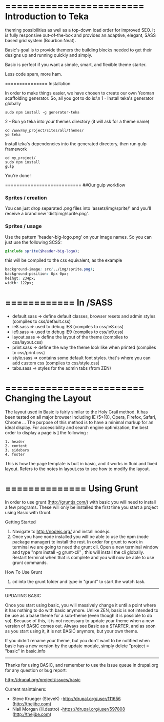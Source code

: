 ========================
Introduction to Teka
========================


theming possibilities as well as a top-down load order for improved SEO. It is fully
responsive out-of-the-box and provides an adaptive, elegant, SASS based grid system (Bourbon Neat).

Basic's goal is to provide themers the building blocks needed to get their designs up and
running quickly and simply.

Basic is perfect if you want a simple, smart, and flexible theme starter.

Less code spam, more ham.

===============
Installation


In order to make things easier, we have chosen to create our own Yeoman scaffolding generator.
So, all you got to do is:\n
1 - Install teka's generator globally

```
sudo npm install -g generator-teka

```
2 - Run yo teka into your themes directory (it will ask for a theme name)
```
cd /www/my_project/sites/all/themes/
yo teka

```
Install teka's dependencies into the generated directory, then run gulp framework
```
cd my_project/
sudo npm install
gulp

```

You're done!


===========================
##Our gulp workflow


### Sprites / creation
You can just drop separated .png files into 'assets/img/sprite/' and you'll receive a brand new 'dist/img/sprite.png'.
### Sprites / usage
Use the pattern 'header-big-logo.png' on your image names. So you can just use the following SCSS:
```scss
@include sprite($header-big-logo);
```
this will be compiled to the css equivalent, as the example
```css
background-image: src(../img/sprite.png);
background-position: 0px 0px;
heihgt: 234px;
width: 122px;
```
============
In /SASS
============

- default.sass  => define default classes, browser resets and admin styles (compiles to css/default.css)
- ie8.sass      => used to debug IE8 (compiles to css/ie8.css)
- ie9.sass      => used to debug IE9 (compiles to css/ie9.css)
- layout.sass   => define the layout of the theme (compiles to css/layout.css)
- print.sass    => define the way the theme look like when printed (compiles to css/print.css)
- style.sass    => contains some default font styles. that's where you can add custom css (compiles to css/style.css)
- tabs.sass     => styles for the admin tabs (from ZEN)


========================
Changing the Layout
========================

The layout used in Basic is fairly similar to the Holy Grail method. It has been tested on
all major browser including IE (5>10), Opera, Firefox, Safari, Chrome ...
The purpose of this method is to have a minimal markup for an ideal display.
For accessibility and search engine optimization, the best order to display a page is ]
the following :

    1. header
    2. content
    3. sidebars
    4. footer

This is how the page template is buit in basic, and it works in fluid and fixed layout.
Refers to the notes in layout.css to see how to modify the layout.

==============
Using Grunt
==============

In order to use grunt (http://gruntjs.com/) with basic you will need to install a few programs.
These will only be installed the first time you start a project using Basic with Grunt.

Getting Started

1. Navigate to http://nodejs.org/ and install node.js.
2. Once you have node installed you will be able to use the npm (node package manager) to install the rest.
   In order for grunt to work in terminal we are going to need the grunt cli. Open a new terminal window and type "npm install -g grunt-cli" , this will install the cli globally. Restart terminal when that is complete and you will now be able to use grunt commands.

How To Use Grunt

1. cd into the grunt folder and type in "grunt" to start the watch task.


__________________________________________________________________________________________

UPDATING BASIC

Once you start using basic, you will massively change it until a point where it has nothing
to do with basic anymore. Unlike ZEN, basic is not intended to be use as a base theme for a
sub-theme (even though it is possible to do so). Because of this, it is not necessary to
update your theme when a new version of BASIC comes out. Always see Basic as a STARTER, and
as soon as you start using it, it is not BASIC anymore, but your own theme.

If you didn't rename your theme, but you don't want to be notified when basic has a new version
by the update module, simply delete "project = "basic" in basic.info

__________________________________________________________________________________________

Thanks for using BASIC, and remember to use the issue queue in drupal.org for any question
or bug report:

http://drupal.org/project/issues/basic

Current maintainers:
* Steve Krueger (SteveK) -http://drupal.org/user/111656 (http://thejibe.com)
* Niall Morgan (lil.destro) -https://drupal.org/user/597808 (http://thejibe.com)
